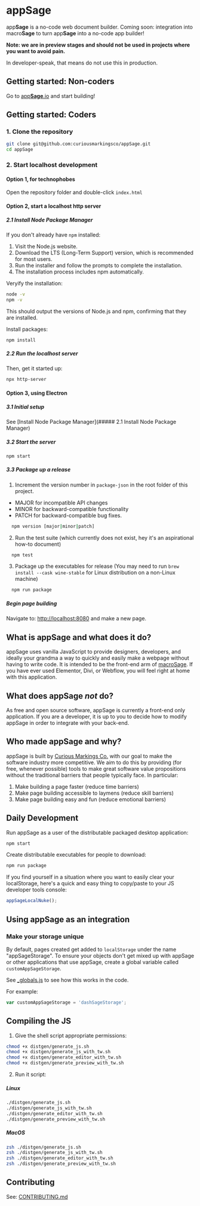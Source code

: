 # app**Sage**
app**Sage** is a no-code web document builder. Coming soon: integration into macro**Sage** to turn app**Sage** into a no-code app builder!

**Note: we are in preview stages and should not be used in projects where you want to avoid pain.**

In developer-speak, that means do not use this in production.

## Getting started: Non-coders
Go to [app**Sage**.io](https://appSage.io/) and start building!

## Getting started: Coders

### 1. Clone the repository
```sh
git clone git@github.com:curiousmarkingsco/appSage.git
cd appSage
```

### 2. Start localhost development

#### Option 1, for technophobes
Open the repository folder and double-click `index.html`

#### Option 2, start a localhost http server

##### 2.1 Install Node Package Manager
If you don't already have `npm` installed:
1.	Visit the Node.js website.
2.	Download the LTS (Long-Term Support) version, which is recommended for most users.
3.	Run the installer and follow the prompts to complete the installation.
4.	The installation process includes npm automatically.

Veryify the installation:
```sh
node -v
npm -v
```
This should output the versions of Node.js and npm, confirming that they are installed.

Install packages:
```sh
npm install
```

##### 2.2 Run the localhost server
Then, get it started up:
```sh
npx http-server
```

#### Option 3, using Electron

##### 3.1 Initial setup

See [Install Node Package Manager](##### 2.1 Install Node Package Manager)

##### 3.2 Start the server  

```sh
npm start
```

##### 3.3 Package up a release
1. Increment the version number in `package-json` in the root folder of this project.
  * MAJOR for incompatible API changes
  * MINOR for backward-compatible functionality
  * PATCH for backward-compatible bug fixes.
  ```sh
    npm version [major|minor|patch]
  ```
2. Run the test suite (which currently does not exist, hey it's an aspirational how-to document)
  ```sh
    npm test
  ```
3. Package up the executables for release
   (You may need to run `brew install --cask wine-stable` for Linux distribution on a non-Linux machine)
  ```sh
    npm run package
  ```


##### Begin page building
Navigate to: [http://localhost:8080](http://localhost:8080) and make a new page.

## What is app**Sage** and what does it do?
appSage uses vanilla JavaScript to provide designers, developers, and ideally your grandma a way to quickly and easily make a webpage without having to write code. It is intended to be the front-end arm of [macroSage](https://macrosage.io/). If you have ever used Elementor, Divi, or Webflow, you will feel right at home with this application.

## What does app**Sage** *not* do?
As free and open source software, appSage is currently a front-end only application. If you are a developer, it is up to you to decide how to modify appSage in order to integrate with your back-end.

## Who made app**Sage** and why?
appSage is built by [Curious Markings Co.](https://curiousmarkings.com) with our goal to make the software industry more competitive. We aim to do this by providing (for free, whenever possible) tools to make great software value propositions without the traditional barriers that people typically face. In particular:
1. Make building a page faster (reduce time barriers)
2. Make page building accessible to laymens (reduce skill barriers)
3. Make page building easy and fun (reduce emotional barriers)

## Daily Development

Run appSage as a user of the distributable packaged desktop application:
```sh
npm start
```

Create distributable executables for people to download:
```sh
npm run package
```

If you find  yourself in a situation where you want to easily clear your localStorage, here's a quick and easy thing to copy/paste to your JS developer tools console:

```js
appSageLocalNuke();
```

## Using appSage as an integration

### Make your storage unique
By default, pages created get added to `localStorage` under the name "appSageStorage". To ensure your objects don't get mixed up with appSage or other applications that use appSage, create a global variable called `customAppSageStorage`.

See [_globals.js](https://github.com/curiousmarkingsco/appSage/blob/main/app/render/editor/_globals.js) to see how this works in the code.

For example:
```js
var customAppSageStorage = 'dashSageStorage';
```

## Compiling the JS

1. Give the shell script appropriate permissions:
```sh
chmod +x distgen/generate_js.sh
chmod +x distgen/generate_js_with_tw.sh
chmod +x distgen/generate_editor_with_tw.sh
chmod +x distgen/generate_preview_with_tw.sh
```

2. Run it script:
##### Linux
```sh
./distgen/generate_js.sh
./distgen/generate_js_with_tw.sh
./distgen/generate_editor_with_tw.sh
./distgen/generate_preview_with_tw.sh
```
##### MacOS
```sh
zsh ./distgen/generate_js.sh
zsh ./distgen/generate_js_with_tw.sh
zsh ./distgen/generate_editor_with_tw.sh
zsh ./distgen/generate_preview_with_tw.sh
```

## Contributing
See: [CONTRIBUTING.md](https://github.com/curiousmarkingsco/appSage/blob/main/CONTRIBUTING.md)
